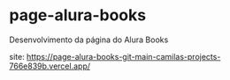 # page-alura-books
Desenvolvimento da página do Alura Books

site: https://page-alura-books-git-main-camilas-projects-766e839b.vercel.app/
